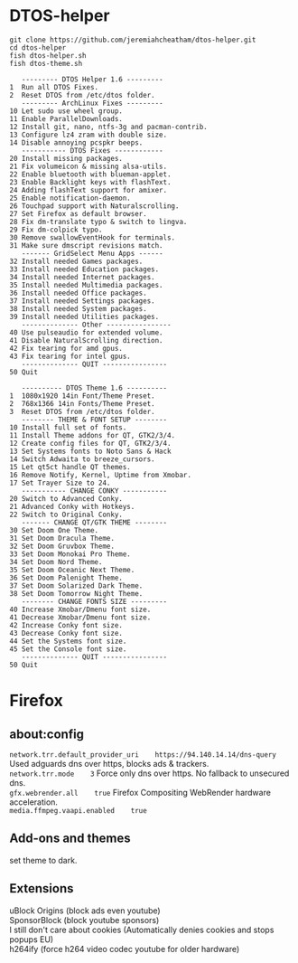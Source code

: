 # DTOS-helper
```
git clone https://github.com/jeremiahcheatham/dtos-helper.git
cd dtos-helper
fish dtos-helper.sh
fish dtos-theme.sh
```
```
   --------- DTOS Helper 1.6 ---------
1  Run all DTOS Fixes.
2  Reset DTOS from /etc/dtos folder.
   --------- ArchLinux Fixes ---------
10 Let sudo use wheel group.
11 Enable ParallelDownloads.
12 Install git, nano, ntfs-3g and pacman-contrib.
13 Configure lz4 zram with double size.
14 Disable annoying pcspkr beeps.
   ----------- DTOS Fixes ------------
20 Install missing packages.
21 Fix volumeicon & missing alsa-utils.
22 Enable bluetooth with blueman-applet.
23 Enable Backlight keys with flashText.
24 Adding flashText support for amixer.
25 Enable notification-daemon.
26 Touchpad support with Naturalscrolling.
27 Set Firefox as default browser.
28 Fix dm-translate typo & switch to lingva.
29 Fix dm-colpick typo.
30 Remove swallowEventHook for terminals.
31 Make sure dmscript revisions match.
   ------- GridSelect Menu Apps ------
32 Install needed Games packages.
33 Install needed Education packages.
34 Install needed Internet packages.
35 Install needed Multimedia packages.
36 Install needed Office packages.
37 Install needed Settings packages.
38 Install needed System packages.
39 Install needed Utilities packages.
   -------------- Other ----------------
40 Use pulseaudio for extended volume.
41 Disable NaturalScrolling direction.
42 Fix tearing for amd gpus.
43 Fix tearing for intel gpus.
   -------------- QUIT ----------------
50 Quit
```
```
   ---------- DTOS Theme 1.6 ----------
1  1080x1920 14in Font/Theme Preset.
2  768x1366 14in Fonts/Theme Preset.
3  Reset DTOS from /etc/dtos folder.
   -------- THEME & FONT SETUP --------
10 Install full set of fonts.
11 Install Theme addons for QT, GTK2/3/4.
12 Create config files for QT, GTK2/3/4.
13 Set Systems fonts to Noto Sans & Hack
14 Switch Adwaita to breeze_cursors.
15 Let qt5ct handle QT themes.
16 Remove Notify, Kernel, Uptime from Xmobar.
17 Set Trayer Size to 24.
   ----------- CHANGE CONKY -----------
20 Switch to Advanced Conky.
21 Advanced Conky with Hotkeys.
22 Switch to Original Conky.
   ------- CHANGE QT/GTK THEME --------
30 Set Doom One Theme.
31 Set Doom Dracula Theme.
32 Set Doom Gruvbox Theme.
33 Set Doom Monokai Pro Theme.
34 Set Doom Nord Theme.
35 Set Doom Oceanic Next Theme.
36 Set Doom Palenight Theme.
37 Set Doom Solarized Dark Theme.
38 Set Doom Tomorrow Night Theme.
   -------- CHANGE FONTS SIZE ---------
40 Increase Xmobar/Dmenu font size.
41 Decrease Xmobar/Dmenu font size.
42 Increase Conky font size.
43 Decrease Conky font size.
44 Set the Systems font size.
45 Set the Console font size.
   -------------- QUIT ----------------
50 Quit
```
# Firefox
## about:config
`network.trr.default_provider_uri    https://94.140.14.14/dns-query`    Used adguards dns over https, blocks ads & trackers. \
`network.trr.mode    3`    Force only dns over https. No fallback to unsecured dns. \
`gfx.webrender.all    true`    Firefox Compositing WebRender hardware acceleration. \
`media.ffmpeg.vaapi.enabled    true`
## Add-ons and themes
set theme to dark.
## Extensions
uBlock Origins (block ads even youtube) \
SponsorBlock (block youtube sponsors) \
I still don't care about cookies (Automatically denies cookies and stops popups EU) \
h264ify (force h264 video codec youtube for older hardware)
